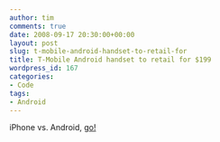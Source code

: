 ```yaml
---
author: tim
comments: true
date: 2008-09-17 20:30:00+00:00
layout: post
slug: t-mobile-android-handset-to-retail-for
title: T-Mobile Android handset to retail for $199
wordpress_id: 167
categories:
- Code
tags:
- Android
---
```


iPhone vs. Android, [go!](http://androidcommunity.com/t-mobile-android-handset-to-retail-for-199-20080918/)
